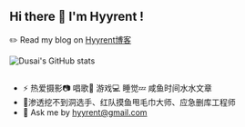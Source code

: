 ## Hi there 👋 I'm Hyyrent !

✏️ Read my blog on [Hyyrent博客](https://pizz33.github.io/) 

![Dusai's GitHub stats](https://github-readme-stats-git-masterrstaa-rickstaa.vercel.app/api?username=Pizz33&show_icons=true&theme=radical)

##  
- ⚡ 热爱摄影📷 唱歌🎤 游戏💻 睡觉💤 咸鱼时间水水文章
- 🌱渗透挖不到洞选手、红队摸鱼甩毛巾大师、应急删库工程师
- 💬 Ask me by hyyrent@gmail.com
